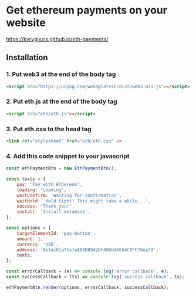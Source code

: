 # Get ethereum payments on your website

https://kvrvgixzis.github.io/eth-payments/

## Installation

### 1. Put web3 at the end of the body tag
```html
<script src="https://unpkg.com/web3@latest/dist/web3.min.js"></script>
```

### 2. Put eth.js at the end of the body tag
```html
<script src="eth/eth.js"></script>
```

### 3. Put eth.css to the head tag
```html
<link rel="stylesheet" href="eth/eth.css" />
```

### 4. Add this code snippet to your javascript
```js
const ethPaymentBtn = new EthPaymentBtn();

const texts = {
    pay: 'Pay with Ethereum',
    loading: 'Loading',
    waitConfirm: 'Waiting for confirmation',
    waitHold: 'Hold tight! This might take a while...',
    success: 'Thank you!',
    install: 'Install metamask',
};

const options = {
    targetElementId: 'pay-button',
    amount: 1,
    currency: 'USD',
    address: '0xfac01a7CefeA86BB9426F496b96E64C0FF78ea79',
    texts,
};

const errorCallback = (e) => console.log('error callback', e);
const successCallback = (tx) => console.log('success callback', tx);

ethPaymentBtn.render(options, errorCallback, successCallback);
```
